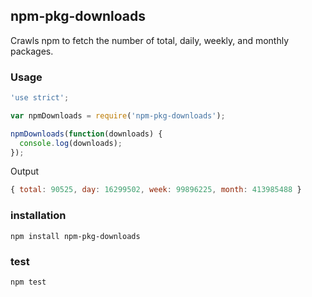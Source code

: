 ## npm-pkg-downloads

Crawls npm to fetch the number of total, daily, weekly, and monthly packages.

### Usage
```javascript
'use strict';

var npmDownloads = require('npm-pkg-downloads');

npmDownloads(function(downloads) {
  console.log(downloads);
});
```

Output

```javascript
{ total: 90525, day: 16299502, week: 99896225, month: 413985488 }
```

### installation
```
npm install npm-pkg-downloads
```

### test
```
npm test
```
